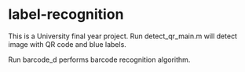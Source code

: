 # label-recognition

This is a University final year project.
Run detect_qr_main.m will detect image with QR code and blue labels.


Run barcode_d performs barcode recognition algorithm.

